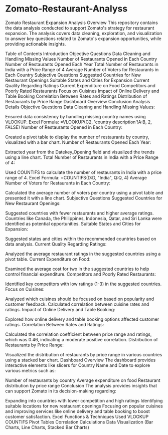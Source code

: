 # Zomato-Restaurant-Analyss
Zomato Restaurant Expansion Analysis
Overview
This repository contains the data analysis conducted to support Zomato's strategy for restaurant expansion. The analysis covers data cleaning, exploration, and visualization to answer key questions related to Zomato's expansion opportunities, while providing actionable insights.

Table of Contents
Introduction
Objective Questions
Data Cleaning and Handling Missing Values
Number of Restaurants Opened in Each Country
Number of Restaurants Opened Each Year
Total Number of Restaurants in India with a Price Range of 4
Average Number of Voters for Restaurants in Each Country
Subjective Questions
Suggested Countries for New Restaurant Openings
Suitable States and Cities for Expansion
Current Quality Regarding Ratings
Current Expenditure on Food
Competitors and Poorly Rated Restaurants
Focus on Cuisines
Impact of Online Delivery and Table Booking
Correlation Between Rates and Ratings
Distribution of Restaurants by Price Range
Dashboard Overview
Conclusion
Analysis Details
Objective Questions
Data Cleaning and Handling Missing Values:

Ensured data consistency by handling missing country names using VLOOKUP.
Excel Formula: =VLOOKUP(C2, 'country description'!A:B, 2, FALSE)
Number of Restaurants Opened in Each Country:

Created a pivot table to display the number of restaurants by country, visualized with a bar chart.
Number of Restaurants Opened Each Year:

Extracted year from the Datekey_Opening field and visualized the trends using a line chart.
Total Number of Restaurants in India with a Price Range of 4:

Used COUNTIFS to calculate the number of restaurants in India with a price range of 4.
Excel Formula: =COUNTIFS(D:D, "India", Q:Q, 4)
Average Number of Voters for Restaurants in Each Country:

Calculated the average number of voters per country using a pivot table and presented it with a line chart.
Subjective Questions
Suggested Countries for New Restaurant Openings:

Suggested countries with fewer restaurants and higher average ratings. Countries like Canada, the Philippines, Indonesia, Qatar, and Sri Lanka were identified as potential opportunities.
Suitable States and Cities for Expansion:

Suggested states and cities within the recommended countries based on data analysis.
Current Quality Regarding Ratings:

Analyzed the average restaurant ratings in the suggested countries using a pivot table.
Current Expenditure on Food:

Examined the average cost for two in the suggested countries to help control financial expenditure.
Competitors and Poorly Rated Restaurants:

Identified key competitors with low ratings (1-3) in the suggested countries.
Focus on Cuisines:

Analyzed which cuisines should be focused on based on popularity and customer feedback. Calculated correlation between cuisine rates and ratings.
Impact of Online Delivery and Table Booking:

Explored how online delivery and table booking options affected customer ratings.
Correlation Between Rates and Ratings:

Calculated the correlation coefficient between price range and ratings, which was 0.46, indicating a moderate positive correlation.
Distribution of Restaurants by Price Range:

Visualized the distribution of restaurants by price range in various countries using a stacked bar chart.
Dashboard Overview
The dashboard provides interactive elements like slicers for Country Name and Date to explore various metrics such as:

Number of restaurants by country
Average expenditure on food
Restaurant distribution by price range
Conclusion
The analysis provides insights that can support Zomato in its decision-making regarding:

Expanding into countries with lower competition and high ratings
Identifying suitable locations for new restaurant openings
Focusing on popular cuisines and improving services like online delivery and table booking to boost customer satisfaction.
Excel Functions & Techniques Used
VLOOKUP
COUNTIFS
Pivot Tables
Correlation Calculations
Data Visualization (Bar Charts, Line Charts, Stacked Bar Charts)
